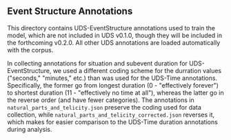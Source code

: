 ## Event Structure Annotations

This directory contains UDS-EventStructure annotations used to train the model, which are not included in UDS v0.1.0, though they will be included in the forthcoming v0.2.0. All other UDS annotations are loaded automatically with the corpus.

In collecting annotations for situation and subevent duration for UDS-EventStructure, we used a different coding scheme for the durration values ("seconds," "minutes," etc.) than was used for the UDS-Time annotations. Specifically, the former go from longest duration (0 - "effectively forever") to shortest duration (11 - "effectively no time at all"), whereas the latter go in the reverse order (and have fewer categories). The annotations in `natural_parts_and_telicity.json` preserve the coding used for data collection, while `natural_parts_and_telicity_corrected.json` reverses it, which makes for easier comparison to the UDS-Time duration annotations during analysis.
